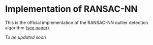 # Implementation of RANSAC-NN 
This is the official implementation of the RANSAC-NN outlier detection algorithm ([see paper](xxx)).

*To be updated soon*
